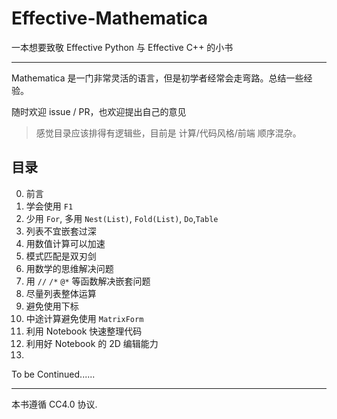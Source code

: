 # Effective-Mathematica

一本想要致敬 Effective Python 与 Effective C++ 的小书

---

Mathematica 是一门非常灵活的语言，但是初学者经常会走弯路。总结一些经验。

随时欢迎 issue / PR，也欢迎提出自己的意见

> 感觉目录应该排得有逻辑些，目前是 计算/代码风格/前端 顺序混杂。

## 目录

0. 前言
1. 学会使用 `F1`
2. 少用 `For`, 多用 `Nest(List)`, `Fold(List)`, `Do`,`Table`
3. 列表不宜嵌套过深
4. 用数值计算可以加速
5. 模式匹配是双刃剑
6. 用数学的思维解决问题
7. 用 `//` `/*` `@*` 等函数解决嵌套问题
8. 尽量列表整体运算
9. 避免使用下标
10. 中途计算避免使用 `MatrixForm`
11. 利用 Notebook 快速整理代码
12. 利用好 Notebook 的 2D 编辑能力
13. 


To be Continued......

---

本书遵循 CC4.0 协议.
